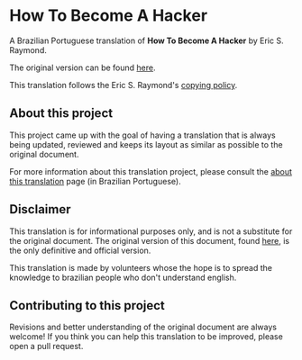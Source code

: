 # How To Become A Hacker
A Brazilian Portuguese translation of  **How To Become A Hacker** by Eric S. Raymond.

The original version can be found [here](http://www.catb.org/~esr/faqs/hacker-howto.html).

This translation follows the Eric S. Raymond's [copying policy](http://catb.org/~esr/copying.html).


## About this project
This project came up with the goal of having a translation that is always being updated, reviewed and keeps its layout as similar as possible to the original document.

For more information about this translation project, please consult the [about this translation](http://jonatha.daguerre.com.br/hacker-howto/translation.html) page (in Brazilian Portuguese).

## Disclaimer
This translation is for informational purposes only, and is not a substitute for the original document. The original version of this document, found [here](http://www.catb.org/~esr/faqs/hacker-howto.html), is the only definitive and official version.

This translation is made by volunteers whose the hope is to spread the knowledge to brazilian people who don't understand english.


## Contributing to this project
Revisions and better understanding of the original document are always welcome! If you think you can help this translation to be improved, please open a pull request.
